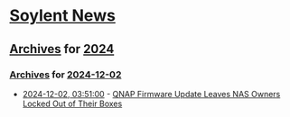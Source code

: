 # [Soylent News](../../../README.md)

## [Archives](../../index.md) for [2024](../index.md)

### [Archives](../../index.md) for [2024-12-02](index.md)

* [2024-12-02, 03:51:00](https://soylentnews.org/article.pl?sid=24/11/30/0235248&from=rss) - [QNAP Firmware Update Leaves NAS Owners Locked Out of Their Boxes](https://soylentnews.org/article.pl?sid=24/11/30/0235248&from=rss)

